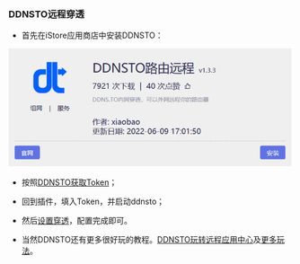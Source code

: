 ### DDNSTO远程穿透

* 首先在iStore应用商店中安装DDNSTO：

![png](./picture/ddnsto1.png)

* 按照[DDNSTO获取Token](https://doc.linkease.com/zh/guide/ddnsto/koolshare_merlin.html#获取token)；

* 回到插件，填入Token，并启动ddnsto；

* 然后[设置穿透](https://doc.linkease.com/zh/guide/ddnsto/koolshare_merlin.html#穿透设置)，配置完成即可。

* 当然DDNSTO还有更多很好玩的教程。[DDNSTO玩转远程应用中心](https://doc.linkease.com/zh/guide/ddnsto/cloudapp.html)及[更多玩法](https://doc.linkease.com/zh/guide/ddnsto/scene.html)。



